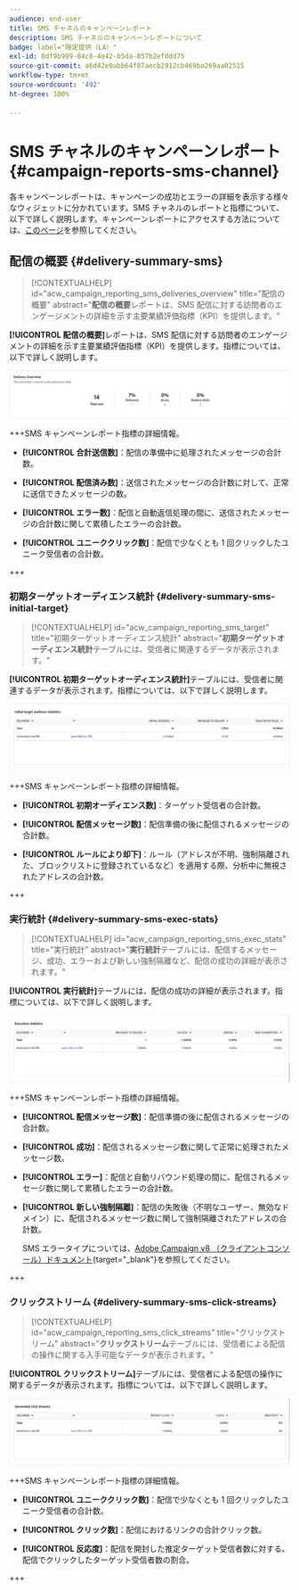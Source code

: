 ```yaml
---
audience: end-user
title: SMS チャネルのキャンペーンレポート
description: SMS チャネルのキャンペーンレポートについて
badge: label="限定提供（LA）"
exl-id: 0df9b999-84c8-4e42-b5da-857b2ef0dd75
source-git-commit: a6d42e0abb64f87aecb2912cb469ba269aa02515
workflow-type: tm+mt
source-wordcount: '492'
ht-degree: 100%

---
```


# SMS チャネルのキャンペーンレポート {#campaign-reports-sms-channel}

各キャンペーンレポートは、キャンペーンの成功とエラーの詳細を表示する様々なウィジェットに分かれています。SMS チャネルのレポートと指標について、以下で詳しく説明します。キャンペーンレポートにアクセスする方法については、[このページ](campaign-reports.md)を参照してください。

## 配信の概要 {#delivery-summary-sms}

>[!CONTEXTUALHELP]
>id="acw_campaign_reporting_sms_deliveries_overview"
>title="配信の概要"
>abstract="**配信の概要**&#x200B;レポートは、SMS 配信に対する訪問者のエンゲージメントの詳細を示す主要業績評価指標（KPI）を提供します。"


**[!UICONTROL 配信の概要]**&#x200B;レポートは、SMS 配信に対する訪問者のエンゲージメントの詳細を示す主要業績評価指標（KPI）を提供します。指標については、以下で詳しく説明します。

![](assets/campaign_report_sms_1.png)

+++SMS キャンペーンレポート指標の詳細情報。

* **[!UICONTROL 合計送信数]**：配信の準備中に処理されたメッセージの合計数。

* **[!UICONTROL 配信済み数]**：送信されたメッセージの合計数に対して、正常に送信できたメッセージの数。

* **[!UICONTROL エラー数]**：配信と自動返信処理の間に、送信されたメッセージの合計数に関して累積したエラーの合計数。

* **[!UICONTROL ユニーククリック数]**：配信で少なくとも 1 回クリックしたユニーク受信者の合計数。

+++


### 初期ターゲットオーディエンス統計 {#delivery-summary-sms-initial-target}

>[!CONTEXTUALHELP]
>id="acw_campaign_reporting_sms_target"
>title="初期ターゲットオーディエンス統計"
>abstract="**初期ターゲットオーディエンス統計**&#x200B;テーブルには、受信者に関連するデータが表示されます。"

**[!UICONTROL 初期ターゲットオーディエンス統計]**&#x200B;テーブルには、受信者に関連するデータが表示されます。指標については、以下で詳しく説明します。


![](assets/campaign_report_sms_2.png)

+++SMS キャンペーンレポート指標の詳細情報。

* **[!UICONTROL 初期オーディエンス数]**：ターゲット受信者の合計数。

* **[!UICONTROL 配信メッセージ数]**：配信準備の後に配信されるメッセージの合計数。

* **[!UICONTROL ルールにより却下]**：ルール（アドレスが不明、強制隔離された、ブロックリストに登録されているなど）を適用する際、分析中に無視されたアドレスの合計数。

+++


### 実行統計 {#delivery-summary-sms-exec-stats}


>[!CONTEXTUALHELP]
>id="acw_campaign_reporting_sms_exec_stats"
>title="実行統計"
>abstract="**実行統計**&#x200B;テーブルには、配信するメッセージ、成功、エラーおよび新しい強制隔離など、配信の成功の詳細が表示されます。"


**[!UICONTROL 実行統計]**&#x200B;テーブルには、配信の成功の詳細が表示されます。指標については、以下で詳しく説明します。


![](assets/campaign_report_sms_3.png)

+++SMS キャンペーンレポート指標の詳細情報。

* **[!UICONTROL 配信メッセージ数]**：配信準備の後に配信されるメッセージの合計数。

* **[!UICONTROL 成功]**：配信されるメッセージ数に関して正常に処理されたメッセージ数。

* **[!UICONTROL エラー]**：配信と自動リバウンド処理の間に、配信されるメッセージ数に関して累積したエラーの合計数。

* **[!UICONTROL 新しい強制隔離]**：配信の失敗後（不明なユーザー、無効なドメイン）に、配信されるメッセージ数に関して強制隔離されたアドレスの合計数。

  SMS エラータイプについては、[Adobe Campaign v8 （クライアントコンソール）ドキュメント](https://experienceleague.adobe.com/docs/campaign/campaign-v8/send/failures/delivery-failures.html?lang=ja#sms-quarantines){target="_blank"}を参照してください。

+++

### クリックストリーム {#delivery-summary-sms-click-streams}


>[!CONTEXTUALHELP]
>id="acw_campaign_reporting_sms_click_streams"
>title="クリックストリーム"
>abstract="**クリックストリーム**&#x200B;テーブルには、受信者による配信の操作に関する入手可能なデータが表示されます。"

**[!UICONTROL クリックストリーム]**&#x200B;テーブルには、受信者による配信の操作に関するデータが表示されます。指標については、以下で詳しく説明します。

![](assets/campaign_report_sms_4.png)

+++SMS キャンペーンレポート指標の詳細情報。

* **[!UICONTROL ユニーククリック数]**：配信で少なくとも 1 回クリックしたユニーク受信者の合計数。

* **[!UICONTROL クリック数]**：配信におけるリンクの合計クリック数。

* **[!UICONTROL 反応度]**：配信を開封した推定ターゲット受信者数に対する、配信でクリックしたターゲット受信者数の割合。

+++

